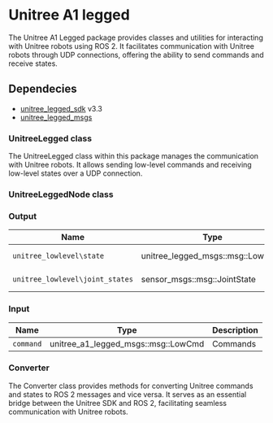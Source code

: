 # Unitree A1 legged
The Unitree A1 Legged package provides classes and utilities for interacting with Unitree robots using ROS 2. It facilitates communication with Unitree robots through UDP connections, offering the ability to send commands and receive states.
## Dependecies
- [unitree_legged_sdk](https://github.com/unitreerobotics/unitree_legged_sdk.git) v3.3 
- [unitree_legged_msgs](../unitree_a1_legged_msgs/README.md)

### UnitreeLegged class
The UnitreeLegged class within this package manages the communication with Unitree robots. It allows sending low-level commands and receiving low-level states over a UDP connection.

### UnitreeLeggedNode class

### Output

| Name                            | Type                               | Description       |
| ------------------------------- | ---------------------------------- | ----------------- |
| `unitree_lowlevel\state`        | unitree_legged_msgs::msg::LowState | States of unitree |
| `unitree_lowlevel\joint_states` | sensor_msgs::msg::JointState       | State of joints   |


### Input

| Name      | Type                                | Description |
| --------- | ----------------------------------- | ----------- |
| `command` | unitree_a1_legged_msgs::msg::LowCmd | Commands    |


### Converter
The Converter class provides methods for converting Unitree commands and states to ROS 2 messages and vice versa. It serves as an essential bridge between the Unitree SDK and ROS 2, facilitating seamless communication with Unitree robots.